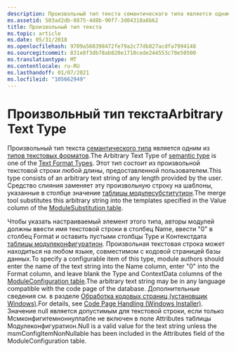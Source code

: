 ```yaml
---
description: Произвольный тип текста семантического типа является одним из типов текстовых форматов.
ms.assetid: 503ad2db-0875-4d8b-90f7-3d04318a6b62
title: Произвольный тип текста
ms.topic: article
ms.date: 05/31/2018
ms.openlocfilehash: 9709a560398472fe79a2c77db827acdfa7994148
ms.sourcegitcommit: 831e8f3db78ab820e1710cede244553c70e50500
ms.translationtype: MT
ms.contentlocale: ru-RU
ms.lasthandoff: 01/07/2021
ms.locfileid: "105662949"
---
```

# <a name="arbitrary-text-type"></a><span data-ttu-id="705f4-103">Произвольный тип текста</span><span class="sxs-lookup"><span data-stu-id="705f4-103">Arbitrary Text Type</span></span>

<span data-ttu-id="705f4-104">Произвольный тип текста [семантического типа](semantic-types.md) является одним из [типов текстовых форматов](text-format-types.md).</span><span class="sxs-lookup"><span data-stu-id="705f4-104">The Arbitrary Text Type of [semantic type](semantic-types.md) is one of the [Text Format Types](text-format-types.md).</span></span> <span data-ttu-id="705f4-105">Этот тип состоит из произвольной текстовой строки любой длины, предоставленной пользователем.</span><span class="sxs-lookup"><span data-stu-id="705f4-105">This type consists of an arbitrary text string of any length provided by the user.</span></span> <span data-ttu-id="705f4-106">Средство слияния заменяет эту произвольную строку на шаблоны, указанные в столбце значение [таблицы модулесубститутион](modulesubstitution-table.md).</span><span class="sxs-lookup"><span data-stu-id="705f4-106">The merge tool substitutes this arbitrary string into the templates specified in the Value column of the [ModuleSubstitution table](modulesubstitution-table.md).</span></span>

<span data-ttu-id="705f4-107">Чтобы указать настраиваемый элемент этого типа, авторы модулей должны ввести имя текстовой строки в столбец Name, ввести "0" в столбец Format и оставить пустыми столбцы Type и Контекстдата [таблицы модулеконфигуратион](moduleconfiguration-table.md). Произвольная текстовая строка может находиться на любом языке, совместимом с кодовой страницей базы данных.</span><span class="sxs-lookup"><span data-stu-id="705f4-107">To specify a configurable item of this type, module authors should enter the name of the text string into the Name column, enter "0" into the Format column, and leave blank the Type and ContextData columns of the [ModuleConfiguration table](moduleconfiguration-table.md).The arbitrary text string may be in any language compatible with the code page of the database.</span></span> <span data-ttu-id="705f4-108">Дополнительные сведения см. в разделе [Обработка кодовых страниц (установщик Windows)](code-page-handling-windows-installer-.md).</span><span class="sxs-lookup"><span data-stu-id="705f4-108">For details, see [Code Page Handling (Windows Installer)](code-page-handling-windows-installer-.md).</span></span> <span data-ttu-id="705f4-109">Значение null является допустимым для текстовой строки, если только Мсмконфигитемноннуллабле не включен в поле Attributes таблицы Модулеконфигуратион.</span><span class="sxs-lookup"><span data-stu-id="705f4-109">Null is a valid value for the text string unless the msmConfigItemNonNullable has been included in the Attributes field of the ModuleConfiguration table.</span></span>

 

 



